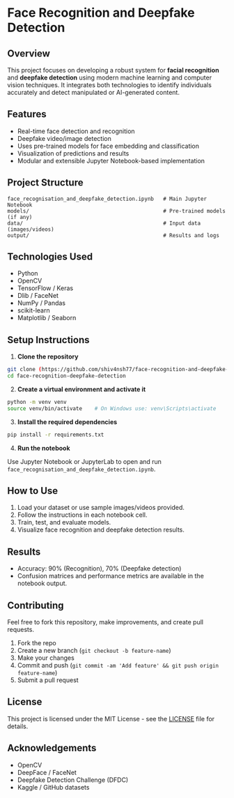# Face Recognition and Deepfake Detection

## Overview

This project focuses on developing a robust system for **facial recognition** and **deepfake detection** using modern machine learning and computer vision techniques. It integrates both technologies to identify individuals accurately and detect manipulated or AI-generated content.

## Features

- Real-time face detection and recognition
- Deepfake video/image detection
- Uses pre-trained models for face embedding and classification
- Visualization of predictions and results
- Modular and extensible Jupyter Notebook-based implementation

## Project Structure

```
face_recognisation_and_deepfake_detection.ipynb   # Main Jupyter Notebook
models/                                           # Pre-trained models (if any)
data/                                             # Input data (images/videos)
output/                                           # Results and logs
```

## Technologies Used

- Python
- OpenCV
- TensorFlow / Keras
- Dlib / FaceNet
- NumPy / Pandas
- scikit-learn
- Matplotlib / Seaborn

## Setup Instructions

1. **Clone the repository**

```bash
git clone (https://github.com/shiv4nsh77/face-recognition-and-deepfake-detection)
cd face-recognition-deepfake-detection
```

2. **Create a virtual environment and activate it**

```bash
python -m venv venv
source venv/bin/activate    # On Windows use: venv\Scripts\activate
```

3. **Install the required dependencies**

```bash
pip install -r requirements.txt
```

4. **Run the notebook**

Use Jupyter Notebook or JupyterLab to open and run `face_recognisation_and_deepfake_detection.ipynb`.

## How to Use

1. Load your dataset or use sample images/videos provided.
2. Follow the instructions in each notebook cell.
3. Train, test, and evaluate models.
4. Visualize face recognition and deepfake detection results.

## Results

- Accuracy: 90% (Recognition), 70% (Deepfake detection)
- Confusion matrices and performance metrics are available in the notebook output.

## Contributing

Feel free to fork this repository, make improvements, and create pull requests.

1. Fork the repo
2. Create a new branch (`git checkout -b feature-name`)
3. Make your changes
4. Commit and push (`git commit -am 'Add feature' && git push origin feature-name`)
5. Submit a pull request

## License

This project is licensed under the MIT License - see the [LICENSE](LICENSE) file for details.

## Acknowledgements

- OpenCV
- DeepFace / FaceNet
- Deepfake Detection Challenge (DFDC)
- Kaggle / GitHub datasets
